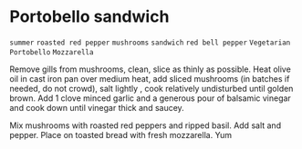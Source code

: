 # Portobello sandwich

`summer` `roasted red pepper` `mushrooms` `sandwich` `red bell pepper` `Vegetarian` `Portobello` `Mozzarella`

Remove gills from mushrooms, clean, slice as thinly as possible. Heat olive oil in cast iron pan over medium heat, add sliced mushrooms \(in batches if needed, do not crowd\), salt lightly , cook relatively undisturbed until golden brown. Add 1 clove minced garlic and a generous pour of balsamic vinegar and cook down until vinegar thick and saucey. 

Mix mushrooms with roasted red peppers and ripped basil. Add salt and pepper. Place on toasted bread with fresh mozzarella. Yum
